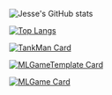 ![Jesse's GitHub stats](https://github-readme-stats.vercel.app/api?username=Jesse-Jumbo&show_icons=true&include_all_commits=ture&count_private=true)

[![Top Langs](https://github-readme-stats.vercel.app/api/top-langs/?username=Jesse-Jumbo&layout=compact&langs_count=10)](https://github.com/anuraghazra/github-readme-stats)

[![TankMan Card](https://github-readme-stats.vercel.app/api/pin/?username=Jesse-Jumbo&show_owner=true&repo=TankMan)](https://github.com/Jesse-Jumbo/TankMan)

[![MLGameTemplate Card](https://github-readme-stats.vercel.app/api/pin/?username=Jesse-Jumbo&show_owner=true&repo=MLGameTemplate)](https://github.com/Jesse-Jumbo/MLGameTemplate)

[![MLGame Card](https://github-readme-stats.vercel.app/api/pin/?username=Jesse-Jumbo&show_owner=true&repo=MLGame)](https://github.com/PAIA-Playful-AI-Arena/MLGame)

